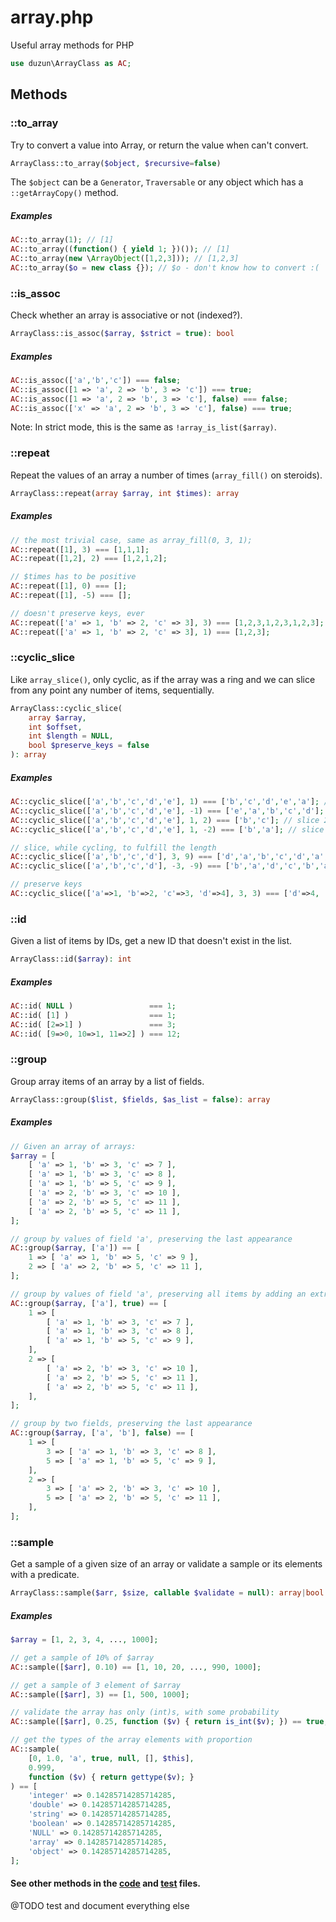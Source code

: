# array.php

Useful array methods for PHP

```php
use duzun\ArrayClass as AC;
```

## Methods

### ::to_array

Try to convert a value into Array, or return the value when can't convert.

```php
ArrayClass::to_array($object, $recursive=false)
```

The `$object` can be a `Generator`, `Traversable` or any object which has a `::getArrayCopy()` method.

##### Examples

```php
AC::to_array(1); // [1]
AC::to_array((function() { yield 1; })()); // [1]
AC::to_array(new \ArrayObject([1,2,3])); // [1,2,3]
AC::to_array($o = new class {}); // $o - don't know how to convert :(
```

### ::is_assoc

Check whether an array is associative or not (indexed?).

```php
ArrayClass::is_assoc($array, $strict = true): bool
```

##### Examples

```php
AC::is_assoc(['a','b','c']) === false;
AC::is_assoc([1 => 'a', 2 => 'b', 3 => 'c']) === true;
AC::is_assoc([1 => 'a', 2 => 'b', 3 => 'c'], false) === false;
AC::is_assoc(['x' => 'a', 2 => 'b', 3 => 'c'], false) === true;
```

Note: In strict mode, this is the same as `!array_is_list($array)`.

### ::repeat

Repeat the values of an array a number of times (`array_fill()` on steroids).

```php
ArrayClass::repeat(array $array, int $times): array
```
##### Examples

```php
// the most trivial case, same as array_fill(0, 3, 1);
AC::repeat([1], 3) === [1,1,1];
AC::repeat([1,2], 2) === [1,2,1,2];

// $times has to be positive
AC::repeat([1], 0) === [];
AC::repeat([1], -5) === [];

// doesn't preserve keys, ever
AC::repeat(['a' => 1, 'b' => 2, 'c' => 3], 3) === [1,2,3,1,2,3,1,2,3];
AC::repeat(['a' => 1, 'b' => 2, 'c' => 3], 1) === [1,2,3];
```


### ::cyclic_slice

Like `array_slice()`, only cyclic, as if the array was a ring and we can slice from any point any number of items, sequentially.

```php
ArrayClass::cyclic_slice(
    array $array,
    int $offset,
    int $length = NULL,
    bool $preserve_keys = false
): array
```

##### Examples

```php
AC::cyclic_slice(['a','b','c','d','e'], 1) === ['b','c','d','e','a']; // rotate by 1
AC::cyclic_slice(['a','b','c','d','e'], -1) === ['e','a','b','c','d']; // rotate by -1
AC::cyclic_slice(['a','b','c','d','e'], 1, 2) === ['b','c']; // slice 2 items
AC::cyclic_slice(['a','b','c','d','e'], 1, -2) === ['b','a']; // slice 2 items in reverse

// slice, while cycling, to fulfill the length
AC::cyclic_slice(['a','b','c','d'], 3, 9) === ['d','a','b','c','d','a','b','c','d'];
AC::cyclic_slice(['a','b','c','d'], -3, -9) === ['b','a','d','c','b','a','d','c','b'];

// preserve keys
AC::cyclic_slice(['a'=>1, 'b'=>2, 'c'=>3, 'd'=>4], 3, 3) === ['d'=>4, 'a'=>1, 'b'=>2];
```


### ::id

Given a list of items by IDs, get a new ID that doesn't exist in the list.

```php
ArrayClass::id($array): int
```

##### Examples

```php
AC::id( NULL )                 === 1;
AC::id( [1] )                  === 1;
AC::id( [2=>1] )               === 3;
AC::id( [9=>0, 10=>1, 11=>2] ) === 12;
```


### ::group

Group array items of an array by a list of fields.

```php
ArrayClass::group($list, $fields, $as_list = false): array
```

##### Examples

```php
// Given an array of arrays:
$array = [
    [ 'a' => 1, 'b' => 3, 'c' => 7 ],
    [ 'a' => 1, 'b' => 3, 'c' => 8 ],
    [ 'a' => 1, 'b' => 5, 'c' => 9 ],
    [ 'a' => 2, 'b' => 3, 'c' => 10 ],
    [ 'a' => 2, 'b' => 5, 'c' => 11 ],
    [ 'a' => 2, 'b' => 5, 'c' => 11 ],
];

// group by values of field 'a', preserving the last appearance
AC::group($array, ['a']) == [
    1 => [ 'a' => 1, 'b' => 5, 'c' => 9 ],
    2 => [ 'a' => 2, 'b' => 5, 'c' => 11 ],
];

// group by values of field 'a', preserving all items by adding an extra level of depth.
AC::group($array, ['a'], true) == [
    1 => [
        [ 'a' => 1, 'b' => 3, 'c' => 7 ],
        [ 'a' => 1, 'b' => 3, 'c' => 8 ],
        [ 'a' => 1, 'b' => 5, 'c' => 9 ],
    ],
    2 => [
        [ 'a' => 2, 'b' => 3, 'c' => 10 ],
        [ 'a' => 2, 'b' => 5, 'c' => 11 ],
        [ 'a' => 2, 'b' => 5, 'c' => 11 ],
    ],
];

// group by two fields, preserving the last appearance
AC::group($array, ['a', 'b'], false) == [
    1 => [
        3 => [ 'a' => 1, 'b' => 3, 'c' => 8 ],
        5 => [ 'a' => 1, 'b' => 5, 'c' => 9 ],
    ],
    2 => [
        3 => [ 'a' => 2, 'b' => 3, 'c' => 10 ],
        5 => [ 'a' => 2, 'b' => 5, 'c' => 11 ],
    ],
];
```

### ::sample

Get a sample of a given size of an array or validate a sample or its elements with a predicate.

```php
ArrayClass::sample($arr, $size, callable $validate = null): array|bool
```

##### Examples

```php
$array = [1, 2, 3, 4, ..., 1000];

// get a sample of 10% of $array
AC::sample([$arr], 0.10) == [1, 10, 20, ..., 990, 1000];

// get a sample of 3 element of $array
AC::sample([$arr], 3) == [1, 500, 1000];

// validate the array has only (int)s, with some probability
AC::sample([$arr], 0.25, function ($v) { return is_int($v); }) == true;

// get the types of the array elements with proportion
AC::sample(
    [0, 1.0, 'a', true, null, [], $this],
    0.999,
    function ($v) { return gettype($v); }
) == [
    'integer' => 0.14285714285714285,
    'double' => 0.14285714285714285,
    'string' => 0.14285714285714285,
    'boolean' => 0.14285714285714285,
    'NULL' => 0.14285714285714285,
    'array' => 0.14285714285714285,
    'object' => 0.14285714285714285,
];

```

#### See other methods in the [code](https://github.com/duzun/array.php/blob/master/ArrayClass.php) and [test](https://github.com/duzun/array.php/blob/master/tests/TestArrayClass.Test.php) files.

@TODO test and document everything else
